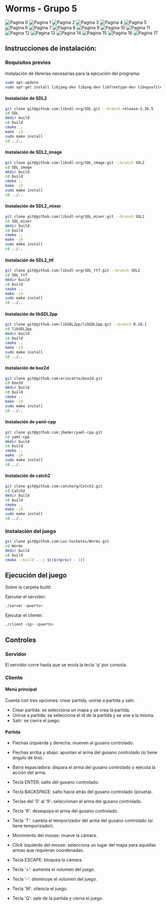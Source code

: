 # Worms - Grupo 5
![Pagina 0](documentacion/ManualDeUsuario/ManualDeUsuario-Worms-Los-Socketes-0.png)
![Pagina 1](documentacion/ManualDeUsuario/ManualDeUsuario-Worms-Los-Socketes-1.png)
![Pagina 2](documentacion/ManualDeUsuario/ManualDeUsuario-Worms-Los-Socketes-2.png)
![Pagina 3](documentacion/ManualDeUsuario/ManualDeUsuario-Worms-Los-Socketes-3.png)
![Pagina 4](documentacion/ManualDeUsuario/ManualDeUsuario-Worms-Los-Socketes-4.png)
![Pagina 5](documentacion/ManualDeUsuario/ManualDeUsuario-Worms-Los-Socketes-5.png)
![Pagina 6](documentacion/ManualDeUsuario/ManualDeUsuario-Worms-Los-Socketes-6.png)
![Pagina 7](documentacion/ManualDeUsuario/ManualDeUsuario-Worms-Los-Socketes-7.png)
![Pagina 8](documentacion/ManualDeUsuario/ManualDeUsuario-Worms-Los-Socketes-8.png)
![Pagina 9](documentacion/ManualDeUsuario/ManualDeUsuario-Worms-Los-Socketes-9.png)
![Pagina 10](documentacion/ManualDeUsuario/ManualDeUsuario-Worms-Los-Socketes-10.png)
![Pagina 11](documentacion/ManualDeUsuario/ManualDeUsuario-Worms-Los-Socketes-11.png)
![Pagina 12](documentacion/ManualDeUsuario/ManualDeUsuario-Worms-Los-Socketes-12.png)
![Pagina 13](documentacion/ManualDeUsuario/ManualDeUsuario-Worms-Los-Socketes-13.png)
![Pagina 14](documentacion/ManualDeUsuario/ManualDeUsuario-Worms-Los-Socketes-14.png)
![Pagina 15](documentacion/ManualDeUsuario/ManualDeUsuario-Worms-Los-Socketes-15.png)
![Pagina 16](documentacion/ManualDeUsuario/ManualDeUsuario-Worms-Los-Socketes-16.png)
![Pagina 17](documentacion/ManualDeUsuario/ManualDeUsuario-Worms-Los-Socketes-17.png)

## Instrucciones de instalación:

### Requisitos previos

Instalación de librerías necesarias para la ejecución del programa:

```bash	
sudo apt-update
sudo apt-get install libjpeg-dev libpng-dev libfreetype-dev libopusfile-dev libflac-dev libxmp-dev libfluidsynth-dev libwavpack-dev cmake libmodplug-dev libsdl2-dev qtbase5-dev
```

#### Instalación de SDL2

```bash
git clone git@github.com:libsdl-org/SDL.git --branch release-2.26.5
cd SDL
mkdir build
cd build
cmake ..
make -j4
sudo make install
cd ../..
```

#### Instalación de SDL2_image

```bash
git clone git@github.com:libsdl-org/SDL_image.git --branch SDL2
cd SDL_image
mkdir build
cd build
cmake ..
make -j4
sudo make install
cd ../..
```

#### Instalación de SDL2_mixer

```bash
git clone git@github.com:libsdl-org/SDL_mixer.git --branch SDL2
cd SDL_mixer
mkdir build
cd build
cmake ..
make -j4
sudo make install
cd ../..
```

#### Instalación de SDL2_ttf

```bash
git clone git@github.com:libsdl-org/SDL_ttf.git --branch SDL2
cd SDL_ttf
mkdir build
cd build
cmake ..
make -j4
sudo make install
cd ../..
```

#### Instalación de libSDL2pp

```bash
git clone git@github.com:libSDL2pp/libSDL2pp.git --branch 0.18.1
cd libSDL2pp
mkdir build
cd build
cmake ..
make -j4
sudo make install
cd ../..
```

#### Instalación de box2d

```bash
git clone git@github.com:erincatto/box2d.git
cd box2d
mkdir build
cd build
cmake ..
make -j4
sudo make install
cd ../..
```

#### Instalación de yaml-cpp

```bash
git clone git@github.com:jbeder/yaml-cpp.git
cd yaml-cpp
mkdir build
cd build
cmake ..
make -j4
sudo make install
cd ../..
```

#### Instalación de catch2

```bash
git clone git@github.com:catchorg/Catch2.git
cd Catch2
mkdir build
cd build
cmake ..
make -j4
sudo make install
cd ../..
```

### Instalación del juego

```bash
git clone git@github.com:Los-Socketes/Worms.git
cd Worms
mkdir build
cd build
cmake --build . -j $(($(nproc) - 1))
```

## Ejecución del juego

Sobre la carpeta build:

Ejecutar el servidor:

```bash
./server <puerto>
```

Ejecutar el cliente:

```bash
./client <ip> <puerto>
```

## Controles

### Servidor

El servidor corre hasta que se envía la tecla 'q' por consola.

### Cliente

#### Menú principal

Cuenta con tres opciones: crear partida, unirse a partida y salir.

- Crear partida: se selecciona un mapa y se crea la partida.
- Unirse a partida: se selecciona el id de la partida y se une a la misma.
- Salir: se cierra el juego.

#### Partida

- Flechas izquierda y derecha: mueven al gusano controlado.
- Flechas arriba y abajo: apuntan el arma del gusano controlado (si tiene ángulo de tiro).
- Barra espaciadora: dispara el arma del gusano controlado o ejecuta la acción del arma.
- Tecla ENTER: salto del gusano controlado.
- Tecla BACKSPACE: salto hacia atrás del gusano controlado (pirueta).
- Teclas del '0' al '9': seleccionan el arma del gusano controlado.
- Tecla 'R': desequipa el arma del gusano controlado.
- Tecla 'T': cambia el temporizador del arma del gusano controlado (si tiene temporizador).

- Movimiento del mouse: mueve la cámara.
- Click izquierdo del mouse: selecciona un lugar del mapa para aquellas armas que requieran coordenadas.
- Tecla ESCAPE: bloquea la cámara.

- Tecla '+': aumenta el volumen del juego.
- Tecla '-': disminuye el volumen del juego.
- Tecla 'M': silencia el juego.

- Tecla 'Q': sale de la partida y cierra el juego.




